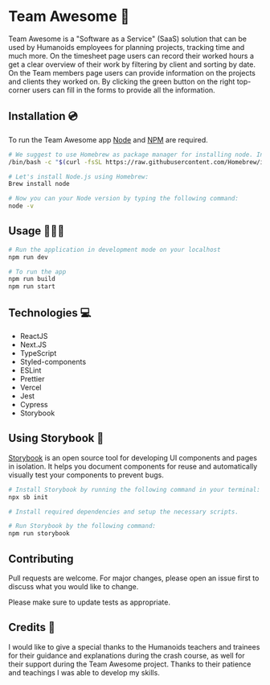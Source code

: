 # Team Awesome 📅

Team Awesome is a "Software as a Service" (SaaS) solution that can be used by Humanoids employees for planning projects, tracking time and much more. On the timesheet page users can record their worked hours a get a clear overview of their work by filtering by client and sorting by date. On the Team members page users can provide information on the projects and clients they worked on. By clicking the green button on the right top-corner users can fill in the forms to provide all the information.

## Installation 💿

To run the Team Awesome app [Node](https://nodejs.org/en/) and [NPM](https://docs.npmjs.com/) are required.

```bash
# We suggest to use Homebrew as package manager for installing node. In order to install Homebrew we need to pull the latest installation script from the website.
/bin/bash -c "$(curl -fsSL https://raw.githubusercontent.com/Homebrew/install/HEAD/install.sh)"

# Let's install Node.js using Homebrew:
Brew install node

# Now you can your Node version by typing the following command:
node -v
```

## Usage 👨🏻‍💻

```bash
# Run the application in development mode on your localhost
npm run dev

# To run the app
npm run build
npm run start
```

## Technologies 💻

- ReactJS
- Next.JS
- TypeScript
- Styled-components
- ESLint
- Prettier
- Vercel
- Jest
- Cypress
- Storybook

## Using Storybook 📕

[Storybook](https://storybook.js.org/) is an open source tool for developing UI components and pages in isolation. It helps you document components for reuse and automatically visually test your components to prevent bugs.

```bash
# Install Storybook by running the following command in your terminal:
npx sb init

# Install required dependencies and setup the necessary scripts.

# Run Storybook by the following command:
npm run storybook
```

## Contributing

Pull requests are welcome. For major changes, please open an issue first to discuss what you would like to change.

Please make sure to update tests as appropriate.

## Credits 🤝

I would like to give a special thanks to the Humanoids teachers and trainees for their guidance and explanations during the crash course, as well for their support during the Team Awesome project. Thanks to their patience and teachings I was able to develop my skills.
